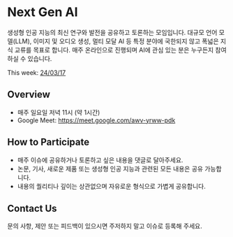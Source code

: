 # Next Gen AI

생성형 인공 지능의 최신 연구와 발전을 공유하고 토론하는 모임입니다.
대규모 언어 모델(LLM), 이미지 및 오디오 생성, 멀티 모달 AI 등 특정 분야에 국한되지 않고 폭넓은 지식 교류를 목표로 합니다.
매주 온라인으로 진행되며 AI에 관심 있는 분은 누구든지 참여하실 수 있습니다.

This week: [24/03/17](https://github.com/junhwi/next-gen-ai/issues/16)

## Overview

- 매주 일요일 저녁 11시 (약 1시간)
- Google Meet: https://meet.google.com/awv-yrww-pdk

## How to Participate

- 매주 이슈에 공유하거나 토론하고 싶은 내용을 댓글로 달아주세요.
- 논문, 기사, 새로운 제품 또는 생성형 인공 지능과 관련된 모든 내용은 공유 가능합니다.
- 내용의 퀄리티나 깊이는 상관없으며 자유로운 형식으로 가볍게 공유합니다.

## Contact Us

문의 사항, 제안 또는 피드백이 있으시면 주저하지 말고 이슈로 등록해 주세요.
